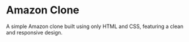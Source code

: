 # Amazon Clone 

A simple Amazon clone built using only HTML and CSS, featuring a clean and responsive design.  

